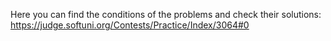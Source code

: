 Here you can find the conditions of the problems and check their solutions: https://judge.softuni.org/Contests/Practice/Index/3064#0